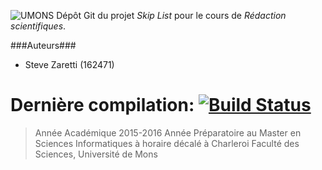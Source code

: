 ![UMONS](http://informatique.umons.ac.be/staff/Wijsen.Jef/UMONS+txt.png)
Dépôt Git du projet *Skip List* pour le cours de *Rédaction scientifiques*.

###Auteurs###
 - Steve Zaretti (162471)

# Dernière compilation: [![Build Status](https://travis-ci.com/kossolax/UMONS.svg?token=1pzwRGGKxmNRn9qJVxT2&branch=master)](https://travis-ci.com/kossolax/UMONS)

> Année Académique 2015-2016
> Année Préparatoire au Master en Sciences
> Informatiques à horaire décalé à Charleroi Faculté des Sciences,
> Université de Mons
